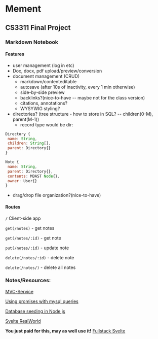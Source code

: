 # Mement
## CS3311 Final Project

### Markdown Notebook
#### Features
- user management (log in etc)
- Doc, docx, pdf upload/preview/conversion
- document management (CRUD)
  - markdown/contenteditable
  - autosave (after 10s of inactivity, every 1 min otherwise)
  - side-by-side preview
  - backlinks?(nice-to-have -- maybe not for the class version)
  - citations, annotations?
  - WYSYWIG styling?
- directories? (tree structure - how to store in SQL? -- children(0-M), parent(M-1))
  - record type would be dir: 
 ```js
Directory {
  name: String,
  children: String[],
  parent: Directory{}
}

Note {
  name: String,
  parent: Directory{},
  contents: MDAST Node{},
  owner: User{}
}
 ```
- drag/drop file organization?(nice-to-have)

#### Routes


`/` Client-side app

`get(/notes)` - get notes

`get(/notes/:id)` - get note

`put(/notes/:id)` - update note

`delete(/notes/:id)` - delete note

`delete(/notes/)` - delete all notes

### Notes/Resources:

[MVC-Service](https://dev.to/carlillo/understanding-mvc-services-for-frontend-vanillajs-335h)

[Using promises with mysql queries](https://darifnemma.medium.com/how-to-interact-with-mysql-database-using-async-await-promises-in-node-js-9e6c81b683da)

[Database seeding in Node js](https://levelup.gitconnected.com/database-seeding-in-node-js-2b2eec5bfaa1)

[Svelte RealWorld](https://github.com/sveltejs/realworld)

__You just paid for this, may as well use it!__
[Fullstack Svelte](https://www.newline.co/courses/fullstack-svelte/fullstack-svelte-course-overview)